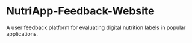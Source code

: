 # NutriApp-Feedback-Website
A user feedback platform for evaluating digital nutrition labels in popular applications.
